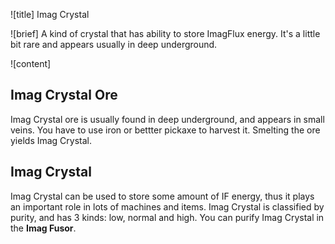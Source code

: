 ![title]
Imag Crystal

![brief]
A kind of crystal that has ability to store ImagFlux energy. It's a little bit rare and appears usually in deep underground.

![content]

## Imag Crystal Ore
Imag Crystal ore is usually found in deep underground, and appears in small veins.
You have to use iron or bettter pickaxe to harvest it. Smelting the ore yields Imag Crystal.

## Imag Crystal
Imag Crystal can be used to store some amount of IF energy, thus it plays an important
role in lots of machines and items. Imag Crystal is classified by purity, and has 3 kinds:
low, normal and high. You can purify Imag Crystal in the **Imag Fusor**.